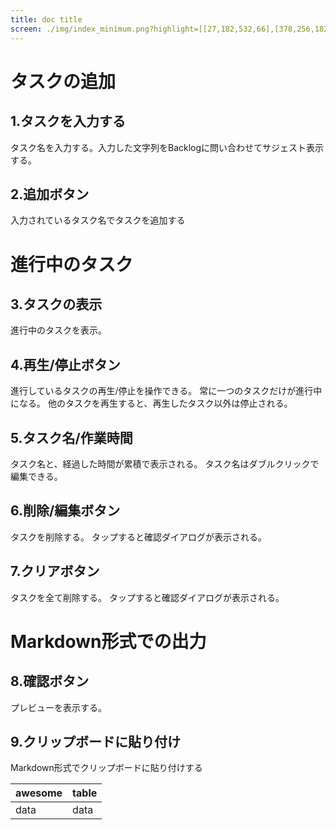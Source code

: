 ```yaml
---
title: doc title
screen: ./img/index_minimum.png?highlight=[[27,182,532,66],[378,256,182,57],[24,343,537,58],[50,410,47,47],[135,411,280,46],[502,412,50,46],[376,540,180,62],[30,632,531,63],[30,705,531,62]]
---
```


# タスクの追加

## 1.タスクを入力する
タスク名を入力する。入力した文字列をBacklogに問い合わせてサジェスト表示する。

## 2.追加ボタン
入力されているタスク名でタスクを追加する

# 進行中のタスク

## 3.タスクの表示
進行中のタスクを表示。

## 4.再生/停止ボタン
進行しているタスクの再生/停止を操作できる。
常に一つのタスクだけが進行中になる。
他のタスクを再生すると、再生したタスク以外は停止される。

## 5.タスク名/作業時間
タスク名と、経過した時間が累積で表示される。
タスク名はダブルクリックで編集できる。

## 6.削除/編集ボタン
タスクを削除する。
タップすると確認ダイアログが表示される。

## 7.クリアボタン
タスクを全て削除する。
タップすると確認ダイアログが表示される。

# Markdown形式での出力

## 8.確認ボタン
プレビューを表示する。

## 9.クリップボードに貼り付け
Markdown形式でクリップボードに貼り付けする


| awesome | table |
| ---     | ---   |
| data    | data  |